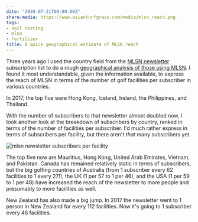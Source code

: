 ```yaml
---
date: "2020-07-21T00:00:00Z"
share-media: https://www.asianturfgrass.com/media/mlsn_reach.png
tags:
- soil testing
- mlsn
- fertilizer
title: A quick geographical estimate of MLSN reach
---
```


Three years ago I used the country field from the [MLSN newsletter](http://www.subscribepage.com/mlsn) subscription list to do a rough [geographical analysis of those using MLSN](https://www.asianturfgrass.com/2017-08-15-mlsn-geo-analysis/). I found it most understandable, given the information available, to express the reach of MLSN in terms of the number of golf facilities per subscriber in various countries.

In 2017, the top five were Hong Kong, Iceland, Ireland, the Philippines, and Thailand. 

With the number of subscribers to that newsletter almost doubled now, I took another look at the breakdown of subscribers by country, ranked in terms of the number of facilities per subscriber. I'd much rather express in terms of subscribers per facility, but there aren't *that* many subscribers yet.

![mlsn newsletter subscribers per facility](/media/mlsn_reach.png)

The top five now are Mauritius, Hong Kong, United Arab Emirates, Vietnam, and Pakistan. Canada has remained relatively static in terms of subscribers, but the big golfing countries of Australia (from 1 subscriber every 62 facilities to 1 every 27!), the UK (1 per 57 to 1 per 46), and the USA (1 per 59 to 1 per 48) have increased the reach of the newsletter to more people and presumably to more facilities as well.

New Zealand has also made a big jump. In 2017 the newsletter went to 1 person in New Zealand for every 112 facilities. Now it's going to 1 subscriber every 46 facilities.

